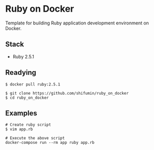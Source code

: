 # Ruby on Docker
Template for building Ruby application development environment on Docker.  

## Stack
- Ruby 2.5.1

## Readying

```shell
$ docker pull ruby:2.5.1
```

```shell
$ git clone https://github.com/shifumin/ruby_on_docker
$ cd ruby_on_docker
```

## Examples

```shell
# Create ruby script
$ vim app.rb

# Execute the above script
docker-compose run --rm app ruby app.rb
```
